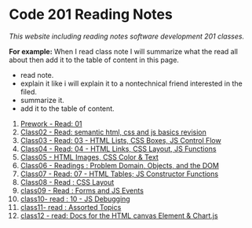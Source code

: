 # Code 201 Reading Notes
*This website including reading notes software development 201 classes.*

**For example:**
 When I read class note I will summarize what the read all about then add it to the table of content in this page.
   * read note.
   * explain it like i will explain it to a nontechnical friend interested in the filed.
   * summarize it.
   * add it to the table of content.

   
   1. [Prework - Read: 01](prework.md)
   2. [Class02 - Read: semantic html, css and js basics revision](class-02.md)
   3. [Class03 - Read: 03 - HTML Lists, CSS Boxes, JS Control Flow](class-03.md)
   4. [Class04 - Read: 04 - HTML Links, CSS Layout, JS Functions](class-04.md)
   5. [Class05 - HTML Images, CSS Color & Text](class-05.md)
   6. [Class06 - Readings : Problem Domain, Objects, and the DOM](class-06.md)
   7. [Class07 - Read: 07 - HTML Tables; JS Constructor Functions](class-07.md)
   8. [Class08 - Read : CSS Layout](class-08.md)
   9. [class09 - Read : Forms and JS Events](class-09.md)
   10. [class10- read : 10 - JS Debugging](class-10.md)
   11. [class11- read : Assorted Topics](class11.md)
   12. [class12 - read: Docs for the HTML canvas Element & Chart.js](class12.md)

